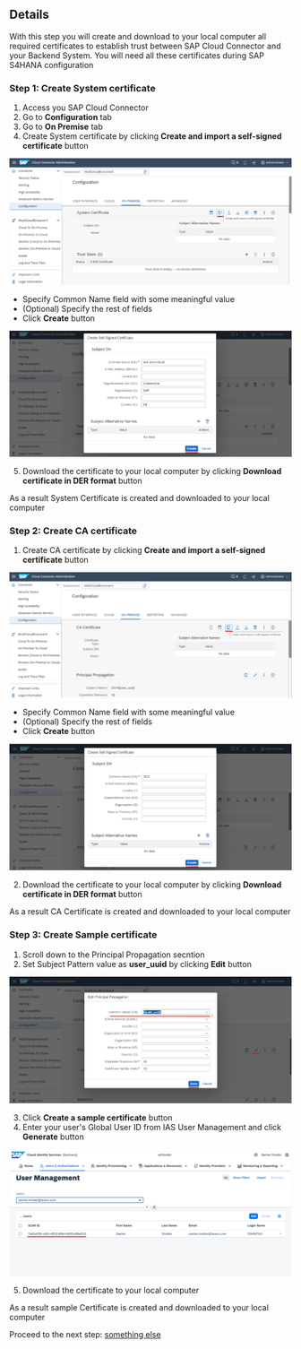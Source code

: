 ## Details

With this step you will create and download to your local computer all required certificates to establish trust between SAP Cloud Connector and your Backend System.
You will need all these certificates during SAP S4HANA configuration


### Step 1: Create System certificate

1. Access you SAP Cloud Connector
2. Go to **Configuration** tab
3. Go to **On Premise** tab
4. Create System certificate by clicking **Create and import a self-signed certificate** button

![Create and import a self-signed certificate](./Images/1.4.1.png "Create and import a self-signed certificate")

- Specify Common Name field with some meaningful value
- (Optional) Specify the rest of fields
- Click **Create** button

![Create and import a self-signed certificate](./Images/1.4.2.png "Create and import a self-signed certificate")

5. Download the certificate to your local computer by clicking **Download certificate in DER format** button


As a result System Certificate is created and downloaded to your local computer


### Step 2: Create CA certificate

1. Create CA certificate by clicking **Create and import a self-signed certificate** button

![Create and import a self-signed certificate](./Images/2.1.1.png "Create and import a self-signed certificate")

- Specify Common Name field with some meaningful value
- (Optional) Specify the rest of fields
- Click **Create** button

![Create and import a self-signed certificate](./Images/2.1.2.png "Create and import a self-signed certificate")

2. Download the certificate to your local computer by clicking **Download certificate in DER format** button


As a result CA Certificate is created and downloaded to your local computer


### Step 3: Create Sample certificate

1. Scroll down to the Principal Propagation secntion
2. Set Subject Pattern value as **user_uuid** by clicking **Edit** button 

![Set CN value](./Images/3.2.1.png "Set CN value")

3. Click **Create a sample certificate** button
4. Enter your user's Global User ID from IAS User Management and click **Generate** button

![Global User ID](./Images/3.4.1.png "Global User ID")

5. Download the certificate to your local computer

As a result sample Certificate is created and downloaded to your local computer


Proceed to the next step: [something else](https://)
